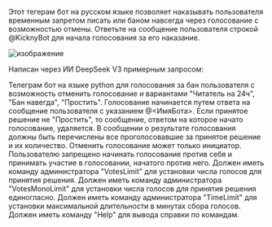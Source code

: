 Этот тегерам бот на русском языке позволяет наказывать пользователя временным запретом писать или баном навсегда через голосование с возможностью отмены.
Ответьте на сообщение пользователя строкой @KicknyBot для начала голосования за его наказание.

![изображение](https://github.com/user-attachments/assets/97306939-1176-4352-9332-c4c5decb25bb)

Написан через ИИ DeepSeek V3 примерным запросом:

Телеграм бот на языке python для голосования за бан пользователя с возможность отменить голосование и вариантами "Читатель на 24ч", "Бан навегда", "Простить".
Голосование начинается путем ответа на сообщение пользователя с указанием @<ИмяБота>. Если принятое решение не "Простить", то сообщение, ответом на которое начато голосование, удаляется.
В сообщении о результате голосования должны быть перечислены все проголосовавшие за принятое решение и их количество.
Отменить голосование может только инициатор. Пользователю запрещено начинать голосование против себя и принимать участие в голосовании, начатого против него.
Должен иметь команду администратора "VotesLimit" для установки числа голосов для принятия решения. 
Должен иметь команду администратора "VotesMonoLimit" для установки числа голосов для принятия решения единогласно.
Должен иметь команду администратора "TimeLimit" для установки максимальной длительности в минутах сбора голосов.
Должен иметь команду "Help" для вывода справки по командам.

